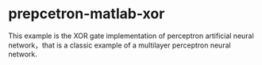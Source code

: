 # prepcetron-matlab-xor
This example is the XOR gate implementation of perceptron artificial neural network，that is a classic example of a multilayer perceptron neural network.
